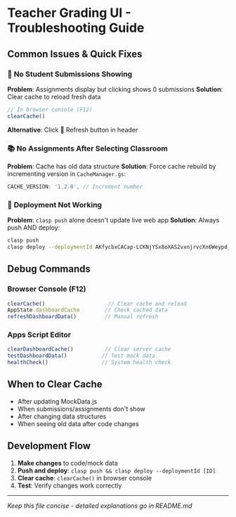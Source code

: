 # Teacher Grading UI - Troubleshooting Guide

## Common Issues & Quick Fixes

### 📝 **No Student Submissions Showing**
**Problem**: Assignments display but clicking shows 0 submissions
**Solution**: Clear cache to reload fresh data
```javascript
// In browser console (F12)
clearCache()
```
**Alternative**: Click 🔄 Refresh button in header

### 📚 **No Assignments After Selecting Classroom**
**Problem**: Cache has old data structure
**Solution**: Force cache rebuild by incrementing version in `CacheManager.gs`:
```javascript
CACHE_VERSION: '1.2.0', // Increment number
```

### 🚀 **Deployment Not Working**
**Problem**: `clasp push` alone doesn't update live web app
**Solution**: Always push AND deploy:
```bash
clasp push
clasp deploy --deploymentId AKfycbxCACap-LCKNjYSx8oXAS2vxnjrvcXn6Weypd_dIr_wbiRPsIKh0J2Z4bMSxuK9vyM2hw --description "Changes"
```

## Debug Commands

### Browser Console (F12)
```javascript
clearCache()                    // Clear cache and reload
AppState.dashboardCache        // Check cached data
refreshDashboardData()         // Manual refresh
```

### Apps Script Editor
```javascript
clearDashboardCache()          // Clear server cache
testDashboardData()           // Test mock data
healthCheck()                 // System health check
```

## When to Clear Cache
- After updating MockData.js
- When submissions/assignments don't show
- After changing data structures
- When seeing old data after code changes

## Development Flow
1. **Make changes** to code/mock data
2. **Push and deploy**: `clasp push && clasp deploy --deploymentId [ID]`
3. **Clear cache**: `clearCache()` in browser console
4. **Test**: Verify changes work correctly

---
*Keep this file concise - detailed explanations go in README.md*